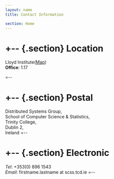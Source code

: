 ```yaml
---
layout: name
title: Contact Information

section: Home
---
```

<!--
<img class='inset right' src='images/vivek_face.jpg' title='Vivek Nallur' alt='Photo of Vivek Nallur ' width='120px' />
-->


+--	{.section}
Location
=======
Lloyd Institute([Map](https://www.tcd.ie/Maps/))  
**Office**: 1.17  

=--

+--	{.section}
Postal
========
Distributed Systems Group,  
School of Computer Science &amp; Statistics,  
Trinity College,  
Dublin 2,  
Ireland
=--

+-- {.section}
Electronic
=====
*Tel*: +353(0) 896 1543  
*Email*: firstname.lastname at scss.tcd.ie
=--
